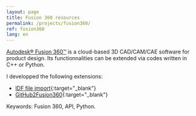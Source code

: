 ```yaml
---
layout: page
title: Fusion 360 resources
permalink: /projects/fusion360/
ref: fusion360
lang: en
---
```


[Autodesk&reg; Fusion 360&trade;](https://www.autodesk.com/products/fusion-360/overview) is a cloud-based 3D CAD/CAM/CAE software for product design. Its functionnalities can be extended via codes written in C++ or Python.

I developped the following extensions:
* [IDF file import](https://apps.autodesk.com/FUSION/fr/Detail/Index?id=3201819144576582682&appLang=en&os=Win64){:target="_blank"}
* [GitHub2Fusion360](https://apps.autodesk.com/FUSION/fr/Detail/Index?id=789800822168335025&appLang=en&os=Win64){:target="_blank"}

Keywords: Fusion 360, API, Python.